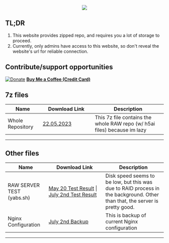 <p align="center">
  <img src="https://ibdocsorg.github.io/new/favicon.png">
</p>

## TL;DR

1. This website provides zipped repo, and requires you a lot of storage to proceed.
2. Currently, only admins have access to this website, so don't reveal the website's url for reliable connection.

## Contribute/support opportunities

[![Donate](https://ibdocsorg.github.io/download_center/Quarter16.png)](https://buymeacoffee.com/ooof) **[Buy Me a Coffee (Credit Card)](https://buymeacoffee.com/ooof)**

## 7z files

|Name | <span style="display: inline-block; width:150px">Download Link</span> | Description | 
|--|--|--
| Whole Repository | [22.05.2023](https://admin.ibdocs.top/api/public/dl/t92VowMa) | This 7z file contains the whole RAW repo (w/ h5ai files) because im lazy

***

## Other files

|Name  |<span style="display: inline-block; width:150px">Download Link</span> | Description
|--|--|--
| RAW SERVER TEST (yabs.sh) | [May 20 Test Result](https://ibdocsorg.github.io/download_center/yabs_may20.txt) &vert; [July 2nd Test Result](https://ibdocsorg.github.io/download_center/yabs_jul2.txt) | Disk speed seems to be low, but this was due to RAID process in the background. Other than that, the server is pretty good.
| Nginx Configuration | [July 2nd Backup](https://ibdocsorg.github.io/download_center/nginx-2nd_july.txt) | This is backup of current Nginx configuration

***
